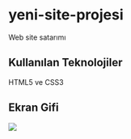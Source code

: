 <h1>yeni-site-projesi</h1>

Web site satarımı

<h2>Kullanılan Teknolojiler</h2>

HTML5 ve CSS3 

<h2>Ekran Gifi</h2>

![](ekran.gif)
